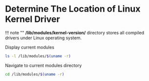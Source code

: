 # Determine The Location of Linux Kernel Driver

!!! note ""
    **/lib/modules/kernel-version/** directory stores all compiled drivers under Linux operating system.

Display current modules
```bash 
ls -l /lib/modules/$(uname -r)
```

Navigate to current modules directory
```bash
cd /lib/modules/$(uname -r)
```


